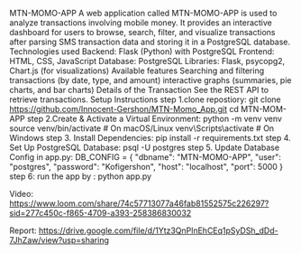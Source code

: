 MTN-MOMO-APP
A web application called MTN-MOMO-APP is used to analyze transactions involving mobile money. It provides an interactive dashboard for users to browse, search, filter, and visualize transactions after parsing SMS transaction data and storing it in a PostgreSQL database.
Technologies used
Backend: Flask (Python) with PostgreSQL
Frontend: HTML, CSS, JavaScript
Database: PostgreSQL
Libraries: Flask, psycopg2, Chart.js (for visualizations)
Available features
Searching and filtering transactions (by date, type, and amount)
interactive graphs (summaries, pie charts, and bar charts)
Details of the Transaction See the REST API to retrieve transactions.
 Setup Instructions
 step 1.clone repostiory:
 git clone https://github.com/Innocent-Gershon/MTN-Momo_App.git
cd MTN-MOM-APP
 step 2.Create & Activate a Virtual Environment:
 python -m venv venv
source venv/bin/activate   # On macOS/Linux
venv\Scripts\activate     # On Windows
step 3. Install Dependencies:
pip install -r requirements.txt
step 4.  Set Up PostgreSQL Database:
psql -U postgres
step 5. Update Database Config in app.py:
DB_CONFIG = {
    "dbname": "MTN-MOMO-APP",
    "user": "postgres",
    "password": "Kofigershon",
    "host": "localhost",
    "port": 5000
}
step 6: run the app by : 
python app.py

Video: https://www.loom.com/share/74c57713077a46fab81552575c226297?sid=277c450c-f865-4709-a393-258386830032

Report: https://drive.google.com/file/d/1Ytz3QnPlnEhCEq1pSyDSh_dDd-7JhZaw/view?usp=sharing
